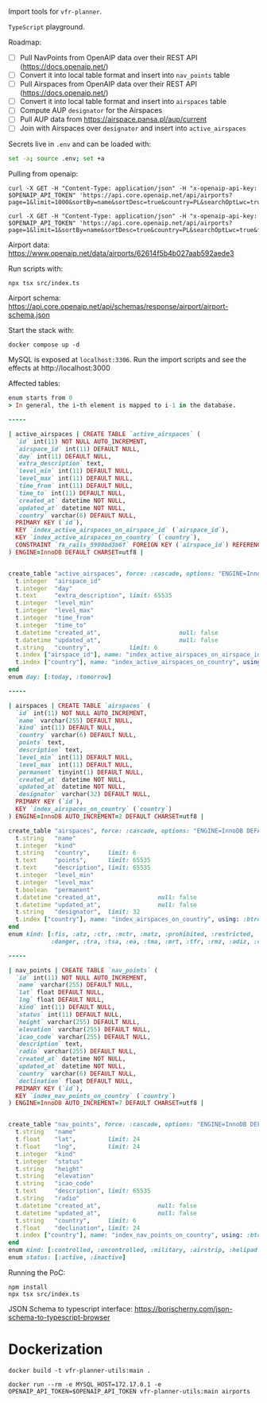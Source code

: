 Import tools for `vfr-planner`.

`TypeScript` playground.

Roadmap:

* [ ] Pull NavPoints from OpenAIP data over their REST API (https://docs.openaip.net/)
* [ ] Convert it into local table format and insert into `nav_points` table
* [ ] Pull Airspaces from OpenAIP data over their REST API (https://docs.openaip.net/)
* [ ] Convert it into local table format and insert into `airspaces` table
* [ ] Compute AUP `designator` for the Airspaces
* [ ] Pull AUP data from https://airspace.pansa.pl/aup/current
* [ ] Join with Airspaces over `designator` and insert into `active_airspaces`
 
Secrets live in `.env` and can be loaded with:

```sh
set -a; source .env; set +a
```

Pulling from openaip:
```
curl -X GET -H "Content-Type: application/json" -H "x-openaip-api-key: $OPENAIP_API_TOKEN" 'https://api.core.openaip.net/api/airports?page=1&limit=1000&sortBy=name&sortDesc=true&country=PL&searchOptLwc=true'

curl -X GET -H "Content-Type: application/json" -H "x-openaip-api-key: $OPENAIP_API_TOKEN" 'https://api.core.openaip.net/api/airports?page=1&limit=1&sortBy=name&sortDesc=true&country=PL&searchOptLwc=true&fields=name,icaoCode,elevation,type,geometry,elevation,magneticDeclination,frequencies,runways&search=EPWS'

```
Airport data: https://www.openaip.net/data/airports/62614f5b4b027aab592aede3


Run scripts with:
```
npx tsx src/index.ts
```

Airport schema: https://api.core.openaip.net/api/schemas/response/airport/airport-schema.json

Start the stack with:
```
docker compose up -d
```

MySQL is exposed at `localhost:3306`. Run the import scripts and see the effects at http://localhost:3000

Affected tables:

```ruby
enum starts from 0
> In general, the i-th element is mapped to i-1 in the database.

-----

| active_airspaces | CREATE TABLE `active_airspaces` (
  `id` int(11) NOT NULL AUTO_INCREMENT,
  `airspace_id` int(11) DEFAULT NULL,
  `day` int(11) DEFAULT NULL,
  `extra_description` text,
  `level_min` int(11) DEFAULT NULL,
  `level_max` int(11) DEFAULT NULL,
  `time_from` int(11) DEFAULT NULL,
  `time_to` int(11) DEFAULT NULL,
  `created_at` datetime NOT NULL,
  `updated_at` datetime NOT NULL,
  `country` varchar(6) DEFAULT NULL,
  PRIMARY KEY (`id`),
  KEY `index_active_airspaces_on_airspace_id` (`airspace_id`),
  KEY `index_active_airspaces_on_country` (`country`),
  CONSTRAINT `fk_rails_5900bd3b6f` FOREIGN KEY (`airspace_id`) REFERENCES `airspaces` (`id`)
) ENGINE=InnoDB DEFAULT CHARSET=utf8 |


create_table "active_airspaces", force: :cascade, options: "ENGINE=InnoDB DEFAULT CHARSET=utf8" do |t|
  t.integer  "airspace_id"
  t.integer  "day"
  t.text     "extra_description", limit: 65535
  t.integer  "level_min"
  t.integer  "level_max"
  t.integer  "time_from"
  t.integer  "time_to"
  t.datetime "created_at",                      null: false
  t.datetime "updated_at",                      null: false
  t.string   "country",           limit: 6
  t.index ["airspace_id"], name: "index_active_airspaces_on_airspace_id", using: :btree
  t.index ["country"], name: "index_active_airspaces_on_country", using: :btree
end
enum day: [:today, :tomorrow]

-----

| airspaces | CREATE TABLE `airspaces` (
  `id` int(11) NOT NULL AUTO_INCREMENT,
  `name` varchar(255) DEFAULT NULL,
  `kind` int(11) DEFAULT NULL,
  `country` varchar(6) DEFAULT NULL,
  `points` text,
  `description` text,
  `level_min` int(11) DEFAULT NULL,
  `level_max` int(11) DEFAULT NULL,
  `permanent` tinyint(1) DEFAULT NULL,
  `created_at` datetime NOT NULL,
  `updated_at` datetime NOT NULL,
  `designator` varchar(32) DEFAULT NULL,
  PRIMARY KEY (`id`),
  KEY `index_airspaces_on_country` (`country`)
) ENGINE=InnoDB AUTO_INCREMENT=2 DEFAULT CHARSET=utf8 |

create_table "airspaces", force: :cascade, options: "ENGINE=InnoDB DEFAULT CHARSET=utf8" do |t|
  t.string   "name"
  t.integer  "kind"
  t.string   "country",     limit: 6
  t.text     "points",      limit: 65535
  t.text     "description", limit: 65535
  t.integer  "level_min"
  t.integer  "level_max"
  t.boolean  "permanent"
  t.datetime "created_at",                null: false
  t.datetime "updated_at",                null: false
  t.string   "designator",  limit: 32
  t.index ["country"], name: "index_airspaces_on_country", using: :btree
end
enum kind: [:fis, :atz, :ctr, :mctr, :matz, :prohibited, :restricted,
            :danger, :tra, :tsa, :ea, :tma, :mrt, :tfr, :rmz, :adiz, :other, :notam_point, :ignore]

-----

| nav_points | CREATE TABLE `nav_points` (
  `id` int(11) NOT NULL AUTO_INCREMENT,
  `name` varchar(255) DEFAULT NULL,
  `lat` float DEFAULT NULL,
  `lng` float DEFAULT NULL,
  `kind` int(11) DEFAULT NULL,
  `status` int(11) DEFAULT NULL,
  `height` varchar(255) DEFAULT NULL,
  `elevation` varchar(255) DEFAULT NULL,
  `icao_code` varchar(255) DEFAULT NULL,
  `description` text,
  `radio` varchar(255) DEFAULT NULL,
  `created_at` datetime NOT NULL,
  `updated_at` datetime NOT NULL,
  `country` varchar(6) DEFAULT NULL,
  `declination` float DEFAULT NULL,
  PRIMARY KEY (`id`),
  KEY `index_nav_points_on_country` (`country`)
) ENGINE=InnoDB AUTO_INCREMENT=7 DEFAULT CHARSET=utf8 |


create_table "nav_points", force: :cascade, options: "ENGINE=InnoDB DEFAULT CHARSET=utf8" do |t|
  t.string   "name"
  t.float    "lat",         limit: 24
  t.float    "lng",         limit: 24
  t.integer  "kind"
  t.integer  "status"
  t.string   "height"
  t.string   "elevation"
  t.string   "icao_code"
  t.text     "description", limit: 65535
  t.string   "radio"
  t.datetime "created_at",                null: false
  t.datetime "updated_at",                null: false
  t.string   "country",     limit: 6
  t.float    "declination", limit: 24
  t.index ["country"], name: "index_nav_points_on_country", using: :btree
end
enum kind: [:controlled, :uncontrolled, :military, :airstrip, :helipad, :vfr_point, :ifr_point, :vor, :ndb, :vor_dme, :dme, :other_airstrip]
enum status: [:active, :inactive]
```


Running the PoC:

```
npm install
npx tsx src/index.ts
```

JSON Schema to typescript interface:
https://borischerny.com/json-schema-to-typescript-browser


# Dockerization

```
docker build -t vfr-planner-utils:main .

docker run --rm -e MYSQL_HOST=172.17.0.1 -e OPENAIP_API_TOKEN=$OPENAIP_API_TOKEN vfr-planner-utils:main airports
```
